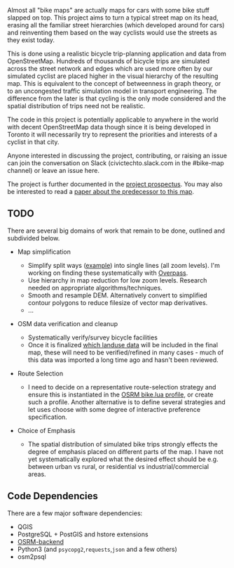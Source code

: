 Almost all "bike maps" are actually maps for cars with some bike stuff slapped on top. This project aims to turn a typical street map on its head, erasing all the familiar street hierarchies (which developed around for cars) and reinventing them based on the way cyclists would use the streets as they exist today. 

This is done using a realistic bicycle trip-planning application and data from OpenStreetMap. Hundreds of thousands of bicycle trips are simulated across the street network and edges which are used more often by our simulated cyclist are placed higher in the visual hierarchy of the resulting map. This is equivalent to the concept of betweenness in graph theory, or to an uncongested traffic simulation model in transport engineering. The difference from the later is that cycling is the only mode considered and the spatial distribution of trips need not be realistic. 

The code in this project is potentially applicable to anywhere in the world with decent OpenStreetMap data though since it is being developed in Toronto it will necessarily try to represent the priorities and interests of a cyclist in that city. 

Anyone interested in discussing the project, contributing, or raising an issue can join the conversation on Slack (civictechto.slack.com in the #bike-map channel) or leave an issue here. 

The project is further documented in the [project prospectus](prospectus/prospectus.pdf). You may also be interested to read a [paper about the predecessor to this map](http://cartographicperspectives.org/index.php/journal/article/view/1243/1414). 

## TODO ##
There are several big domains of work that remain to be done, outlined and subdivided below. 

* Map simplification
    * Simplify split ways ([example](https://www.openstreetmap.org/#map=19/43.79249/-79.44591)) into single lines (all zoom levels). I'm working on finding these systematically with [Overpass](https://gist.github.com/Nate-Wessel/e7d72da7c7c12e00a472b41537334f8d). 
    * Use hierarchy in map reduction for low zoom levels. Research needed on appropriate algorithms/techniques.
    * Smooth and resample DEM. Alternatively convert to simplified contour polygons to reduce filesize of vector map derivatives. 
    * ... 

* OSM data verification and cleanup
    * Systematically verify/survey bicycle facilities
    * Once it is finalized [which landuse data](overpass/context.txt) will be included in the final map, these will need to be verified/refined in many cases - much of this data was imported a long time ago and hasn't been reviewed. 

* Route Selection
    * I need to decide on a representative route-selection strategy and ensure this is instantiated in the [OSRM bike.lua profile](osrm-profiles/default-bicycle.lua), or create such a profile. Another alternative is to define several strategies and let uses choose with some degree of interactive preference specification.

* Choice of Emphasis
    * The spatial distribution of simulated bike trips strongly effects the degree of emphasis placed on different parts of the map. I have not yet systematically explored what the desired effect should be e.g. between urban vs rural, or residential vs industrial/commercial areas. 

## Code Dependencies ##
There are a few major software dependencies:
- QGIS
- PostgreSQL + PostGIS and hstore extensions
- [OSRM-backend](https://github.com/Project-OSRM/osrm-backend)
- Python3 (and `psycopg2`,`requests`,`json` and a few others) 
- osm2psql
